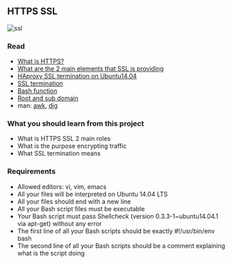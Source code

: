 ## HTTPS SSL

![ssl](https://user-images.githubusercontent.com/6486822/29636794-d8da5ade-8806-11e7-9b73-6f5d625c2804.png)

### Read

- [What is HTTPS?](https://www.instantssl.com/ssl-certificate-products/https.html)
- [What are the 2 main elements that SSL is providing](https://www.sslshopper.com/why-ssl-the-purpose-of-using-ssl-certificates.html)
- [HAproxy SSL termination on Ubuntu14.04](https://www.digitalocean.com/community/tutorials/how-to-secure-haproxy-with-let-s-encrypt-on-ubuntu-14-04)
- [SSL termination](https://en.wikipedia.org/wiki/TLS_termination_proxy)
- [Bash function](http://tldp.org/LDP/abs/html/complexfunct.html)
- [Root and sub domain](http://support.landingi.com/article/147-the-root-domain-and-sub-domain-differences)
- man: [awk](http://man7.org/linux/man-pages/man1/awk.1p.html), [dig](https://linux.die.net/man/1/dig)

### What you should learn from this project

- What is HTTPS SSL 2 main roles
- What is the purpose encrypting traffic
- What SSL termination means

### Requirements

- Allowed editors: vi, vim, emacs
- All your files will be interpreted on Ubuntu 14.04 LTS
- All your files should end with a new line
- All your Bash script files must be executable
- Your Bash script must pass Shellcheck (version 0.3.3-1~ubuntu14.04.1 via apt-get) without any error
- The first line of all your Bash scripts should be exactly #!/usr/bin/env bash
- The second line of all your Bash scripts should be a comment explaining what is the script doing
